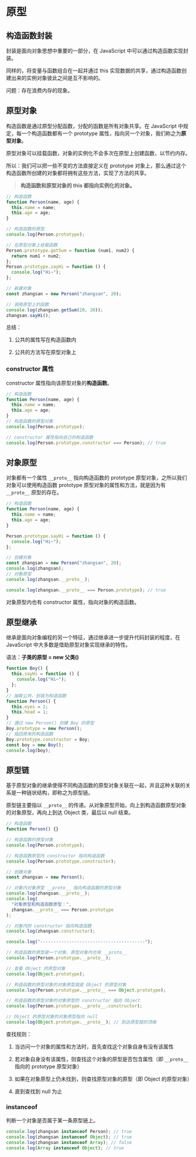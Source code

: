 # 原型

## 构造函数封装

封装是面向对象思想中重要的一部分，在 JavaScript 中可以通过构造函数实现封装。

同样的，将变量与函数组合在一起并通过 this 实现数据的共享，通过构造函数创建出来的实例对象彼此之间是互不影响的。

问题：存在浪费内存的现象。

## 原型对象

构造函数是通过原型分配函数，分配的函数是所有对象共享。在 JavaScript 中规定，每一个构造函数都有一个 prototype 属性，指向另一个对象，我们称之为**原型对象**。

原型对象可以挂载函数，对象的实例化不会多次在原型上创建函数，以节约内存。

所以：我们可以把一些不变的方法直接定义在 prototype 对象上，那么通过这个构造函数所创建的对象都将拥有这些方法，实现了方法的共享。

> **构造函数和原型对象的 this 都指向实例化的对象。**

```js
// 构造函数
function Person(name, age) {
  this.name = name;
  this.age = age;
}

// 构造函数的原型
console.log(Person.prototype);

// 在原型对象上挂载函数
Person.prototype.getSum = function (num1, num2) {
  return num1 + num2;
};
Person.prototype.sayHi = function () {
  console.log("Hi~");
};

// 新建对象
const zhangsan = new Person("zhangsan", 20);

// 调用原型上的函数
console.log(zhangsan.getSum(20, 20));
zhangsan.sayHi();
```

总结：

1. 公共的属性写在构造函数内

2. 公共的方法写在原型对象上

### constructor 属性

constructor 属性指向该原型对象的**构造函数**。

```js
// 构造函数
function Person(name, age) {
  this.name = name;
  this.age = age;
}
// 构造函数的原型对象
console.log(Person.prototype);

// constructor 属性指向自己的构造函数
console.log(Person.prototype.constructor === Person); // true
```

## 对象原型

对象都有一个属性 `__proto__` 指向构造函数的 prototype 原型对象，之所以我们对象可以使用构造函数 prototype 原型对象的属性和方法，就是因为有 `__proto__` 原型的存在。

```js
// 构造函数
function Person(name, age) {
  this.name = name;
  this.age = age;
}

Person.prototype.sayHi = function () {
  console.log("Hi~");
};

// 创建对象
const zhangsan = new Person("zhangsan", 20);
console.log(zhangsan);
// 对象原型
console.log(zhangsan.__proto__);

console.log(zhangsan.__proto__ === Person.prototype); // true
```

对象原型内也有 constructor 属性，指向对象的构造函数。

## 原型继承

继承是面向对象编程的另一个特征，通过继承进一步提升代码封装的程度，在 JavaScript 中大多数是借助原型对象实现继承的特性。

语法：**子类的原型 = new 父类()**

```js
function Boy() {
  this.sayHi = function () {
    console.log("Hi~");
  };
}
// 抽取公共，封装为构造函数
function Person() {
  this.eyes = 2;
  this.head = 1;
}
// 通过 new Person() 创建 Boy 的原型
Boy.prototype = new Person();
// 指回原来的构造函数
Boy.prototype.constructor = Boy;
const boy = new Boy();
console.log(boy);
```

## 原型链

基于原型对象的继承使得不同构造函数的原型对象关联在一起，并且这种关联的关系是一种链状结构，即称之为原型链。

原型链主要指以 `__proto__` 的传递。从对象原型开始，向上到构造函数原型对象的对象原型，再向上到达 Object 类，最后以 null 结束。

```js
// 构造函数
function Person() {}

// 构造函数的原型对象
console.log(Person.prototype);

// 构造函数原型内 constructor 指向构造函数
console.log(Person.prototype.constructor);

// 创建对象
const zhangsan = new Person();

// 对象内对象原型 __proto__ 指向构造函数的原型对象
console.log(zhangsan.__proto__);
console.log(
  "对象原型和构造函数原型：",
  zhangsan.__proto__ === Person.prototype
);

// 对象内的 constructor 指向构造函数
console.log(zhangsan.constructor);

console.log("----------------------------------------");

// 构造函数的原型是一个对象，原型对象内也有 __proto__
console.log(Person.prototype.__proto__);

// 查看 Object 的原型对象
console.log(Object.prototype);

// 构造函数的原型对象的对象原型就是 Object 的原型对象
console.log(Person.prototype.__proto__ === Object.prototype);

// 构造函数的原型对象的对象原型的 constructor 指向 Object
console.log(Person.prototype.__proto__.constructor);

// Object 的原型对象的对象原型指向 null
console.log(Object.prototype.__proto__); // 到达原型链的顶端
```

查找规则：

1. 当访问一个对象的属性和方法时，首先查找这个对象自身有没有该属性

2. 若对象自身没有该属性，则查找这个对象的原型是否包含属性（即 `__proto__` 指向的 prototype 原型对象）

3. 如果在对象原型上仍未找到，则查找原型对象的原型（即 Object 的原型对象）

4. 直到查找到 null 为止

### instanceof

判断一个对象是否属于某一条原型链上。

```js
console.log(zhangsan instanceof Person); // true
console.log(zhangsan instanceof Object); // true
console.log(zhangsan instanceof Array); // false
console.log(Array instanceof Object); // true
```
